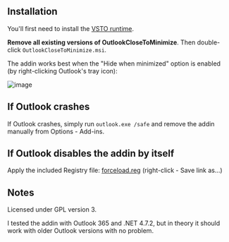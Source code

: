 Installation
------------

You'll first need to install the [VSTO runtime](https://www.microsoft.com/en-us/download/details.aspx?id=56961).

**Remove all existing versions of OutlookCloseToMinimize**.
Then double-click `OutlookCloseToMinimize.msi`.

The addin works best when the "Hide when minimized" option is enabled (by right-clicking Outlook's tray icon):

![image](https://user-images.githubusercontent.com/1257909/134686359-b6df9c6f-364e-4c40-9d9a-ec67cb0fa3bd.png)

If Outlook crashes
------------------

If Outlook crashes, simply run `outlook.exe /safe` and remove the addin manually from Options - Add-ins.

If Outlook disables the addin by itself
---------------------------------------

Apply the included Registry file: [forceload.reg](https://github.com/dinhngtu/OutlookCloseToMinimize/raw/master/forceload.reg) (right-click - Save link as...)

Notes
-----

Licensed under GPL version 3.

I tested the addin with Outlook 365 and .NET 4.7.2, but in theory it should work with older Outlook versions with no problem.

